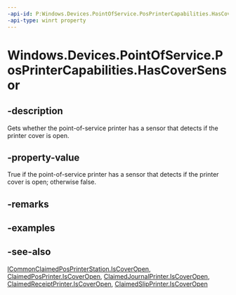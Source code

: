 ----api-id: P:Windows.Devices.PointOfService.PosPrinterCapabilities.HasCoverSensor
-api-type: winrt property
---<!-- Property syntaxpublic bool HasCoverSensor { get; }--># Windows.Devices.PointOfService.PosPrinterCapabilities.HasCoverSensor## -descriptionGets whether the point-of-service printer has a sensor that detects if the printer cover is open.## -property-valueTrue if the point-of-service printer has a sensor that detects if the printer cover is open; otherwise false.## -remarks## -examples## -see-also[ICommonClaimedPosPrinterStation.IsCoverOpen](icommonclaimedposprinterstation_iscoveropen.md), [ClaimedPosPrinter.IsCoverOpen](claimedposprinter_iscoveropen.md), [ClaimedJournalPrinter.IsCoverOpen](claimedjournalprinter_iscoveropen.md), [ClaimedReceiptPrinter.IsCoverOpen](claimedreceiptprinter_iscoveropen.md), [ClaimedSlipPrinter.IsCoverOpen](claimedslipprinter_iscoveropen.md)